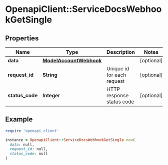 # OpenapiClient::ServiceDocsWebhookGetSingle

## Properties

| Name | Type | Description | Notes |
| ---- | ---- | ----------- | ----- |
| **data** | [**ModelAccountWebhook**](ModelAccountWebhook.md) |  | [optional] |
| **request_id** | **String** | Unique id for each request | [optional] |
| **status_code** | **Integer** | HTTP response status code | [optional] |

## Example

```ruby
require 'openapi_client'

instance = OpenapiClient::ServiceDocsWebhookGetSingle.new(
  data: null,
  request_id: null,
  status_code: null
)
```


